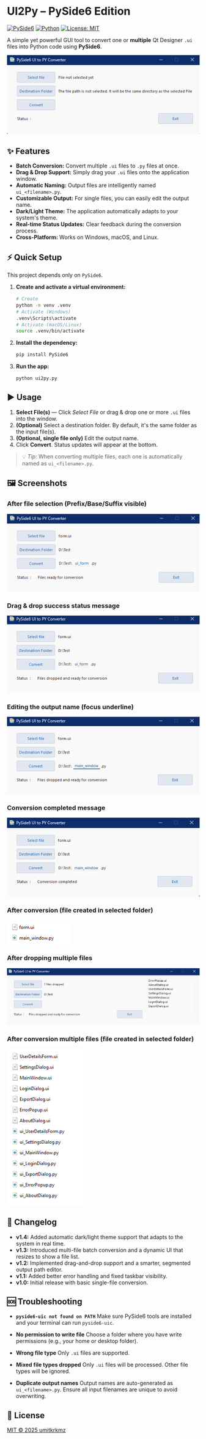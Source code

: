 # UI2Py – PySide6 Edition

[![PySide6](https://img.shields.io/badge/PySide6-6.7.3-blue?logo=qt)](https://www.pyside.org/docs/pyside6/)
[![Python](https://img.shields.io/badge/Python-3.11+-blue.svg)](https://www.python.org/downloads/)
[![License: MIT](https://img.shields.io/badge/License-MIT-yellow.svg)](LICENSE)

A simple yet powerful GUI tool to convert one or **multiple** Qt Designer `.ui` files into Python code using **PySide6**.

![Main Window - Empty](images/main_empty.png)

## ✨ Features

- **Batch Conversion:** Convert multiple `.ui` files to `.py` files at once.
- **Drag & Drop Support:** Simply drag your `.ui` files onto the application window.
- **Automatic Naming:** Output files are intelligently named `ui_<filename>.py`.
- **Customizable Output:** For single files, you can easily edit the output name.
- **Dark/Light Theme:** The application automatically adapts to your system's theme.
- **Real-time Status Updates:** Clear feedback during the conversion process.
- **Cross-Platform:** Works on Windows, macOS, and Linux.

## ⚡ Quick Setup

This project depends only on `PySide6`.

1. **Create and activate a virtual environment:**
   ```bash
   # Create
   python -m venv .venv
   # Activate (Windows)
   .venv\Scripts\activate
   # Activate (macOS/Linux)
   source .venv/bin/activate
   ```

2. **Install the dependency:**
   ```bash
   pip install PySide6
   ```

3. **Run the app:**
   ```bash
   python ui2py.py
   ```

## ▶️ Usage

1.  **Select File(s)** — Click *Select File* or drag & drop one or more `.ui` files into the window.
2.  **(Optional)** Select a destination folder. By default, it's the same folder as the input file(s).
3.  **(Optional, single file only)** Edit the output name.
4.  Click **Convert**. Status updates will appear at the bottom.

> 💡 *Tip:* When converting multiple files, each one is automatically named as `ui_<filename>.py`.

## 🖼 Screenshots

### After file selection (Prefix/Base/Suffix visible)
![File Selected](images/file_selected.png)

### Drag & drop success status message
![Drag & Drop Success](images/drag_drop_success.png)

### Editing the output name (focus underline)
![Editing Output Name](images/edit_name.png)

### Conversion completed message
![Conversion Completed](images/conversion_done.png)

### After conversion (file created in selected folder)
![After Conversion - File in Folder](images/after_conversion.png)

### After dropping multiple files
![Multi File Drop](images/multi_files.png)

### After conversion multiple files (file created in selected folder)
![After Conversion - File in Folder](images/after_multiple_conversion.png)

## 📝 Changelog

- **v1.4:** Added automatic dark/light theme support that adapts to the system in real time.
- **v1.3:** Introduced multi-file batch conversion and a dynamic UI that resizes to show a file list.
- **v1.2:** Implemented drag-and-drop support and a smarter, segmented output path editor.
- **v1.1:** Added better error handling and fixed taskbar visibility.
- **v1.0:** Initial release with basic single-file conversion.

## 🆘 Troubleshooting

- **`pyside6-uic not found on PATH`** Make sure PySide6 tools are installed and your terminal can run `pyside6-uic`.

- **No permission to write file** Choose a folder where you have write permissions (e.g., your home or desktop folder).

- **Wrong file type** Only `.ui` files are supported.

- **Mixed file types dropped** Only `.ui` files will be processed. Other file types will be ignored.

- **Duplicate output names** Output names are auto-generated as `ui_<filename>.py`. Ensure all input filenames are unique to avoid overwriting.

## 📄 License

[MIT © 2025 umitkrkmz](LICENSE)